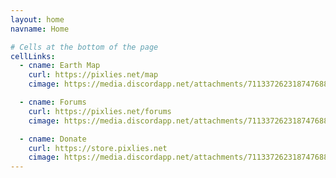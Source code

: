 ```yaml
---
layout: home
navname: Home

# Cells at the bottom of the page
cellLinks:
  - cname: Earth Map
    curl: https://pixlies.net/map
    cimage: https://media.discordapp.net/attachments/711337262318747688/805656281158909962/unknown.png

  - cname: Forums
    curl: https://pixlies.net/forums
    cimage: https://media.discordapp.net/attachments/711337262318747688/805656443453177856/unknown.png?width=973&height=523

  - cname: Donate
    curl: https://store.pixlies.net
    cimage: https://media.discordapp.net/attachments/711337262318747688/805656625495015444/unknown.png?width=916&height=523
---
```

